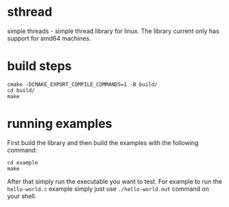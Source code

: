 # sthread
simple threads - simple thread library for linux. The library current only has support for amd64 machines.

# build steps
```
cmake -DCMAKE_EXPORT_COMPILE_COMMANDS=1 -B build/
cd build/
make
```

# running examples
First build the library and then build the examples with the following command:
```
cd example
make
```

After that simply run the executable you want to test. For example to run the `hello-world.c` example simply just use `./hello-world.out` command on your shell.
